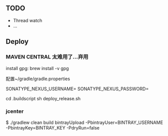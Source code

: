 ## TODO

- Thread watch
- ...

## Deploy

### MAVEN CENTRAL 太难用了...弃用

install gpg: brew install -v gpg

配置~/gradle/gradle.properties

SONATYPE_NEXUS_USERNAME=
SONATYPE_NEXUS_PASSWORD=

cd .buildscript
sh deploy_release.sh

### jcenter

$ ./gradlew clean build bintrayUpload -PbintrayUser=BINTRAY_USERNAME -PbintrayKey=BINTRAY_KEY -PdryRun=false